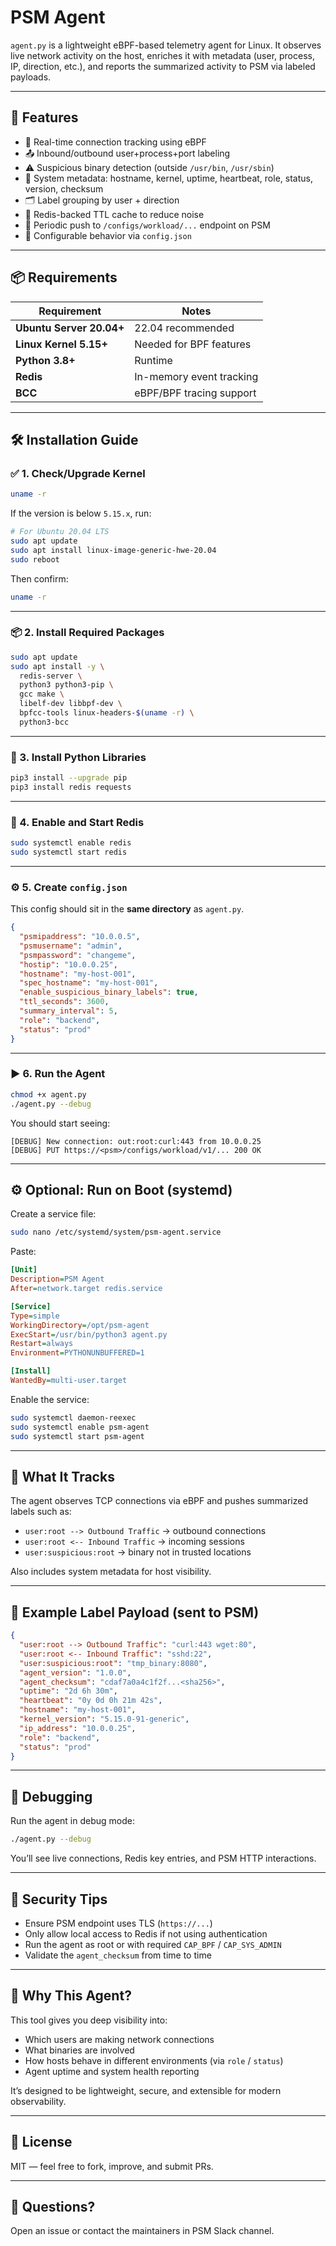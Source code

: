 # PSM Agent

`agent.py` is a lightweight eBPF-based telemetry agent for Linux. It observes live network activity on the host, enriches it with metadata (user, process, IP, direction, etc.), and reports the summarized activity to PSM via labeled payloads.

---

## 🚀 Features

- 🧠 Real-time connection tracking using eBPF
- 📤 Inbound/outbound user+process+port labeling
- ⚠️ Suspicious binary detection (outside `/usr/bin`, `/usr/sbin`)
- 🧠 System metadata: hostname, kernel, uptime, heartbeat, role, status, version, checksum
- 🗂 Label grouping by user + direction
- 🧊 Redis-backed TTL cache to reduce noise
- 🔄 Periodic push to `/configs/workload/...` endpoint on PSM
- 🔧 Configurable behavior via `config.json`

---

## 📦 Requirements

| Requirement | Notes |
|-------------|-------|
| **Ubuntu Server 20.04+** | 22.04 recommended |
| **Linux Kernel 5.15+**   | Needed for BPF features |
| **Python 3.8+**          | Runtime |
| **Redis**                | In-memory event tracking |
| **BCC**                  | eBPF/BPF tracing support |

---

## 🛠 Installation Guide

### ✅ 1. Check/Upgrade Kernel

```bash
uname -r
```

If the version is below `5.15.x`, run:

```bash
# For Ubuntu 20.04 LTS
sudo apt update
sudo apt install linux-image-generic-hwe-20.04
sudo reboot
```

Then confirm:

```bash
uname -r
```

---

### 📦 2. Install Required Packages

```bash
sudo apt update
sudo apt install -y \
  redis-server \
  python3 python3-pip \
  gcc make \
  libelf-dev libbpf-dev \
  bpfcc-tools linux-headers-$(uname -r) \
  python3-bcc
```

---

### 🐍 3. Install Python Libraries

```bash
pip3 install --upgrade pip
pip3 install redis requests
```

---

### 🚦 4. Enable and Start Redis

```bash
sudo systemctl enable redis
sudo systemctl start redis
```

---

### ⚙️ 5. Create `config.json`

This config should sit in the **same directory** as `agent.py`.

```json
{
  "psmipaddress": "10.0.0.5",
  "psmusername": "admin",
  "psmpassword": "changeme",
  "hostip": "10.0.0.25",
  "hostname": "my-host-001",
  "spec_hostname": "my-host-001",
  "enable_suspicious_binary_labels": true,
  "ttl_seconds": 3600,
  "summary_interval": 5,
  "role": "backend",
  "status": "prod"
}
```

---

### ▶️ 6. Run the Agent

```bash
chmod +x agent.py
./agent.py --debug
```

You should start seeing:

```text
[DEBUG] New connection: out:root:curl:443 from 10.0.0.25
[DEBUG] PUT https://<psm>/configs/workload/v1/... 200 OK
```

---

## ⚙️ Optional: Run on Boot (systemd)

Create a service file:

```bash
sudo nano /etc/systemd/system/psm-agent.service
```

Paste:

```ini
[Unit]
Description=PSM Agent
After=network.target redis.service

[Service]
Type=simple
WorkingDirectory=/opt/psm-agent
ExecStart=/usr/bin/python3 agent.py
Restart=always
Environment=PYTHONUNBUFFERED=1

[Install]
WantedBy=multi-user.target
```

Enable the service:

```bash
sudo systemctl daemon-reexec
sudo systemctl enable psm-agent
sudo systemctl start psm-agent
```

---

## 🧪 What It Tracks

The agent observes TCP connections via eBPF and pushes summarized labels such as:

- `user:root --> Outbound Traffic` → outbound connections
- `user:root <-- Inbound Traffic` → incoming sessions
- `user:suspicious:root` → binary not in trusted locations

Also includes system metadata for host visibility.

---

## 🧾 Example Label Payload (sent to PSM)

```json
{
  "user:root --> Outbound Traffic": "curl:443 wget:80",
  "user:root <-- Inbound Traffic": "sshd:22",
  "user:suspicious:root": "tmp_binary:8080",
  "agent_version": "1.0.0",
  "agent_checksum": "cdaf7a0a4c1f2f...<sha256>",
  "uptime": "2d 6h 30m",
  "heartbeat": "0y 0d 0h 21m 42s",
  "hostname": "my-host-001",
  "kernel_version": "5.15.0-91-generic",
  "ip_address": "10.0.0.25",
  "role": "backend",
  "status": "prod"
}
```

---

## 🐞 Debugging

Run the agent in debug mode:

```bash
./agent.py --debug
```

You’ll see live connections, Redis key entries, and PSM HTTP interactions.

---

## 🔐 Security Tips

- Ensure PSM endpoint uses TLS (`https://...`)
- Only allow local access to Redis if not using authentication
- Run the agent as root or with required `CAP_BPF` / `CAP_SYS_ADMIN`
- Validate the `agent_checksum` from time to time

---

## 🧠 Why This Agent?

This tool gives you deep visibility into:

- Which users are making network connections
- What binaries are involved
- How hosts behave in different environments (via `role` / `status`)
- Agent uptime and system health reporting

It’s designed to be lightweight, secure, and extensible for modern observability.

---

## 📄 License

MIT — feel free to fork, improve, and submit PRs.

---

## 💬 Questions?

Open an issue or contact the maintainers in PSM Slack channel.
